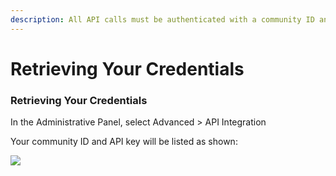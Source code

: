 ```yaml
---
description: All API calls must be authenticated with a community ID and API key.
---
```


# Retrieving Your Credentials

### Retrieving Your Credentials

In the Administrative Panel, select Advanced > API Integration

Your community ID and API key will be listed as shown:

![](../../../.gitbook/assets/opera\_Iwp8FIFlQ1.png)
